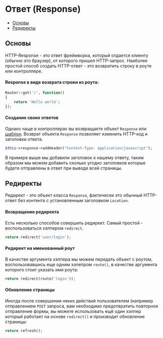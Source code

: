 # Ответ (Response)

- [Основы](#Основы)
- [Редиректы](#Редиректы)

<a name="Основы"></a>
## Основы

HTTP-Response - это ответ фреймворка, который отдается клиенту (обычно это браузер), от которого пришел HTTP-запрос.
Наиболее простой способ создать HTTP-ответ - это возвратить строку в роуте или контроллере.
#### Response в виде возврата строки из роута:
```php
Router::get('/', function()
{
    return 'Hello world';
});
```
#### Создание своих ответов
Однако чаще в контроллерах вы возвращаете объект `Response` или <a href="/docs/5.4/views">шаблон</a>. Возврат объекта `Response` позволяет изменить HTTP-код и заголовки ответа.
```php
$this->response->addHeader("Content-Type: application/javascript");
```
В примере выше мы добавили заголовок к нашему ответу, таким образом мы можем добавить сколько угодно заголовков которые будете отправлены в ответ при выводе всей страницы.

<a name="Редиректы"></a>
## Редиректы

Редирект - это объект класса `Response`, фактически это обычный HTTP-ответ без контента с установленным заголовком `Location`.
#### Возвращение редиректа
Есть несколько способов совершить редирект. Самый простой - воспользоваться хэлпером `redirect`. 
```php
return redirect('user/login');
```
#### Редирект на именованный роут
В качестве аргумента хэлпера мы можем передать объект с роутом, воспользовавшись еще одним хэлепром `route()`, в качестве аргумента которого стоит указать имя роута:
```php
return redirect(route('login'));
```
#### Обновление страницы
Иногда после совершения неких действий пользователем (например отправлением `POST` запроса, вам необходимо предотвратить повторное отправление формы, вы можете использовать ещё один хэлпер который работает на основе `redirect()` и производит обновление страницы:
```php
return refresh();
```